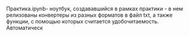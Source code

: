 Практика.ipynb- ноутбук, создававшийся в рамках практики - в нем релизованы конвертеры из разных форматов в файл txt, а также функции, с помощью которых считается удобочитаемость.
Автоматическ
